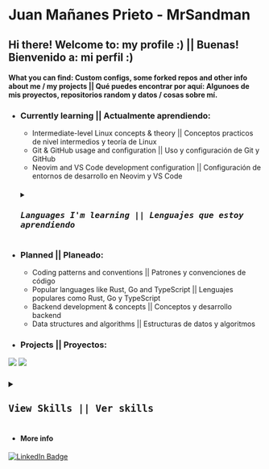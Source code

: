 
# Juan Mañanes Prieto - MrSandman


## Hi there! Welcome to: my profile :) || Buenas! Bienvenido a: mi perfil :)
<!-- ### Recently graduated from a Microcomputer systems and networks degree 🏆 :) (my first step into tech) -->
#### What you can find: Custom configs, some forked repos and other info about me / my projects || Qué puedes encontrar por aquí: Algunoes de mis proyectos, repositorios random y datos / cosas sobre mí.

- ### Currently learning || Actualmente aprendiendo:

  * Intermediate-level Linux concepts & theory || Conceptos practicos de nivel intermedios y teoría de Linux
  * Git & GitHub usage and configuration || Uso y configuración de Git y GitHub
  * Neovim and VS Code development configuration || Configuración de entornos de desarrollo en Neovim y VS Code
   <h5>
     <p>
     <details>
      <summary>
       <kbd><h3>Languages I'm learning || Lenguajes que estoy aprendiendo</h3></kbd>
      </summary>
      <br>
      <a href="https://en.wikipedia.org/wiki/Lua_(programming_language)"><img src="https://skillicons.dev/icons?i=lua" /></a>
      <a href="https://www.iso.org/standard/74528.html"><img src="https://skillicons.dev/icons?i=c" /></a>
      <a href="https://www.rust-lang.org/"><img src="https://skillicons.dev/icons?i=rust" /></a> 
      <a href="https://javascript.com"><img src="https://skillicons.dev/icons?i=js" /></a>
   
    </details>
   </p>
   </h5>
  
- ### Planned || Planeado:
  * Coding patterns and conventions || Patrones y convenciones de código
  * Popular languages like Rust, Go and TypeScript || Lenguajes populares como Rust, Go y TypeScript
  * Backend development & concepts || Conceptos y desarrollo backend
  * Data structures and algorithms || Estructuras de datos y algoritmos

- ### Projects || Proyectos: 
<p align="flex">
 <a align="center" href="https://github.com/rose-pine/tmux" target="blank"><img src="https://img.shields.io/badge/tmux-Ros%C3%A9%20Pine%20-%23ebbcba"></a>  <a align="center" href="https://github.com/rose-pine/btop" target="blank"><img src="https://img.shields.io/badge/btop-Ros%C3%A9%20Pine%20-%23ebbcba"></a><br>
</p>

<h3 align="left"> 
<p align="center">
 <details>
  <summary>
   <kbd><h3>View Skills || Ver skills</h3></kbd>
  </summary>
  <br>

Languages and frameworks || Lenguajes y frameworks de programación<br>

  <a href="https://www.gnu.org/software/bash/">  <img src="https://skillicons.dev/icons?i=bash"></a>
  <a href="https://html.spec.whatwg.org/"><img src="https://skillicons.dev/icons?i=html" /></a>
  <a href="https://www.w3.org/TR/CSS/#css"><img src="https://skillicons.dev/icons?i=css" /></a>
  <br>
  <br>

Dev tools / Herramientas de desarrollo<br>

  <a href="https://neovim.io/"> <img src="https://skillicons.dev/icons?i=neovim"></a>
  <a href="https://tmux.github.io"> <img src="https://avatars.githubusercontent.com/u/12054114?s=48&v=4"></a>
  <a href="https://code.visualstudio.com/"><img src="https://skillicons.dev/icons?i=vscode" /></a>
<a href="https://obsidian.md/"><img height=48px src="https://obsidian.md/images/obsidian-logo-gradient.svg" /></a>
          <!-- <a href="https://alacritty.org/"><img height=48px src="https://github.com/mrs4ndman/mrs4ndman/assets/121260905/55a907c4-e967-42ec-94e1-36941924c2c8" /></a> -->
  <br>
  <a href="https://git-scm.com/"><img src="https://skillicons.dev/icons?i=git" /></a>
  <a href="https://github.com/"><img src="https://skillicons.dev/icons?i=github" /></a>
  <a href="https://pop.system76.com/"><img height=48px src="https://img.icons8.com/fluency/48/pop-os-logo.png" /></a>


OSes / Sistemas operativos<br>

<a href="https://kernel.org/"><img src="https://skillicons.dev/icons?i=linux" /></a>
<a href="https://bsd.org/"><img src="https://skillicons.dev/icons?i=bsd" /></a> 
<a href="https://www.microsoft.com/es-es/windows/windows-11"><img height=48px src="https://iconape.com/wp-content/png_logo_vector/windows-11-logo.png" /></a>
  
 </details>
</p>
</h3>

<!-- <h3 align="center">  -->
<!--  <p> -->
<!--   <details> -->
<!--    <summary> -->
<!--     <kbd><h3>GitHub Stats</h3></kbd> -->
<!--    </summary> -->
<!--    <br> -->
<!---->
<!--   ![My GitHub stats](https://github-readme-stats.vercel.app/api?username=mrs4ndman&layout=compact&show_icons=true&theme=dracula) ![Top Langs](https://github-readme-stats.vercel.app/api/top-langs/?username=mrs4ndman&hide=HTML&exclude_repo=cheatsheets,rose-pine-site,certs,base,init.lua&layout=compact&show_icons=true&theme=dracula) -->
<!--   </details> -->
<!--  </p> -->
<!-- </h3> -->

  - #### More info
<div id="badges" align="left">
  <a href="https://www.linkedin.com/in/juan-mananes-prieto">
    <img src="https://img.shields.io/badge/LinkedIn-blue?style=for-the-badge&logo=linkedin&logoColor=white" alt="LinkedIn Badge"/>
  </a>
</div>


